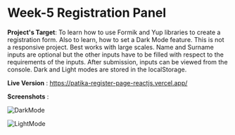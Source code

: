 # Week-5 Registration Panel

**Project's Target**: To learn how to use Formik and Yup libraries to create a registration form. Also to learn, how to set a Dark Mode feature. This is not a responsive project. Best works with large scales. Name and Surname inputs are optional but the other inputs have to be filled with respect to the requirements of the inputs. After submission, inputs can be viewed from the console. Dark and Light modes are stored in the localStorage.

**Live Version** : https://patika-register-page-reactjs.vercel.app/

**Screenshots** :

![DarkMode](https://user-images.githubusercontent.com/93548218/163652519-5e0ac451-e0d5-479f-a4b5-432c3b394d1e.png)

![LightMode](https://user-images.githubusercontent.com/93548218/163653861-9ef95e6f-ed1b-4bc7-8ed3-55847c3304a0.png)

